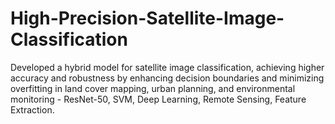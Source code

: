 # High-Precision-Satellite-Image-Classification
Developed a hybrid model for satellite image classification, achieving higher accuracy and robustness by enhancing decision boundaries and minimizing overfitting in land cover mapping, urban planning, and environmental monitoring -  ResNet-50, SVM, Deep Learning, Remote Sensing, Feature Extraction.

